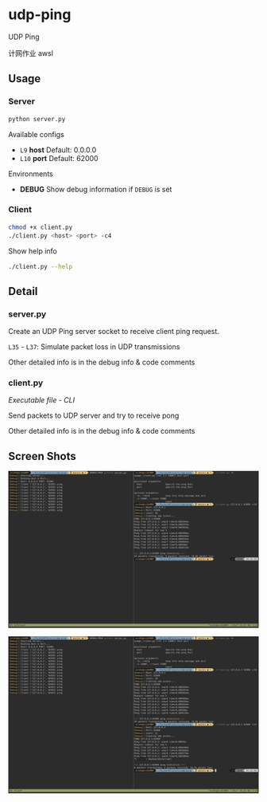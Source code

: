 # udp-ping

UDP Ping 

计网作业 awsl

## Usage

### Server

```bash
python server.py
```

Available configs

* `L9` **host** Default: 0.0.0.0
* `L10` **port** Default: 62000

Environments

* **DEBUG** Show debug information if `DEBUG` is set

### Client

```bash
chmod +x client.py
./client.py <host> <port> -c4
```

Show help info

```bash
./client.py --help
```

## Detail

### server.py

Create an UDP Ping server socket to receive client ping request.

`L35` - `L37`: Simulate packet loss in UDP transmissions

Other detailed info is in the debug info & code comments

### client.py

*Executable file - CLI*

Send packets to UDP server and try to receive pong

Other detailed info is in the debug info & code comments

## Screen Shots

![1](./screenshots/1.png)

![2](./screenshots/2.png)




